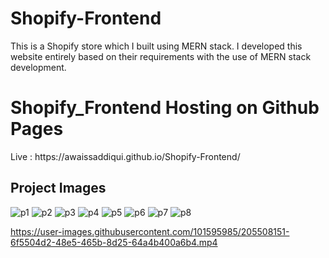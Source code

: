# Shopify-Frontend
This is a Shopify store which I built using MERN stack.
I developed this website entirely based on their requirements with the use of MERN stack development.
<h1>Shopify_Frontend Hosting on Github Pages</h1>
Live : https://awaissaddiqui.github.io/Shopify-Frontend/

<h2>Project Images</h2>

![p1](https://user-images.githubusercontent.com/101595985/205508089-ebdf321c-f24a-4e94-a1cd-084d095b0055.jpg)
![p2](https://user-images.githubusercontent.com/101595985/205508096-6c8f2694-53b1-45e3-aa56-7fa8bbecdd0f.jpg)
![p3](https://user-images.githubusercontent.com/101595985/205508114-706e1b44-48f9-426e-b97f-08fffe86b25a.jpg)
![p4](https://user-images.githubusercontent.com/101595985/205508115-3c790ef9-f8fc-44e3-b23c-0f37c8082421.jpg)
![p5](https://user-images.githubusercontent.com/101595985/205508116-e1f79d93-ee41-40f8-9983-00034ae84d5c.jpg)
![p6](https://user-images.githubusercontent.com/101595985/205508117-a4e03bdd-c29d-47fd-bfeb-c9b845122942.jpg)
![p7](https://user-images.githubusercontent.com/101595985/205508120-8cb9543a-0de1-474f-9e4b-a94f49db6c80.jpg)
![p8](https://user-images.githubusercontent.com/101595985/205508124-75f38da1-d252-4fdd-aa16-9a2efa9b6613.jpg)


https://user-images.githubusercontent.com/101595985/205508151-6f5504d2-48e5-465b-8d25-64a4b400a6b4.mp4

